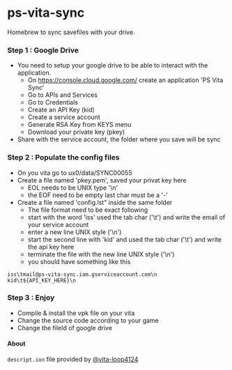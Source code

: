 # ps-vita-sync

Homebrew to sync savefiles with your drive.

### Step 1 : Google Drive

- You need to setup your google drive to be able to interact with the application.
  - On https://console.cloud.google.com/ create an application 'PS Vita Sync'
  - Go to APIs and Services
  - Go to Credentials
  - Create an API Key (kid)
  - Create a service account
  - Generate RSA Key from KEYS menu
  - Download your private key (pkey)
- Share with the service account, the folder where you save will be sync

### Step 2 : Populate the config files

- On you vita go to ux0/data/SYNC00055
- Create a file named 'pkey.pem', saved your privat key here
  - EOL needs to be UNIX type '\n'
  - the EOF need to be empty last char must be a '-'
- Create a file named 'config.lst" inside the same folder
  - The file format need to be exact following
  - start with the word 'iss' used the tab char ('\t') and write the email of your service account
  - enter a new line UNIX style ('\n')
  - start the second line with 'kid' and used the tab char ('\t') and write the api key here
  - terminate the file with the new line UNIX style ('\n')
  - you should have something like this

```lst
iss\tmail@ps-vita-sync.iam.gserviceaccount.com\n
kid\t${API_KEY_HERE}\n

```

### Step 3 : Enjoy

- Compile & install the vpk file on your vita
- Change the source code according to your game
- Change the fileId of google drive

#### About

`descript.ion` file provided by [@vita-loop4124](https://www.youtube.com/@vita-loop4124)
